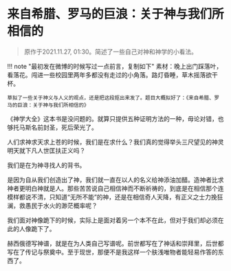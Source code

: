 # 来自希腊、罗马的巨浪：关于神与我们所相信的

> 原作于2021.11.27, 01:30。简述了一些自己对神和神学的小看法。

!!! note "最初发在微博的时候写过一点前言，复制如下"
    素材：晚上出门踩落叶，看落花。闯进一些校园里两年多都没有走过的小角落。路灯昏睡，草木摇落欲干杯。

    草拟了一些关于神义与人义的观点，还是把这段抠出来发了。题目大概拟好了：《来自希腊、罗马的巨浪：关于神与我们所相信的》 

《神学大全》这本书是没问题的。就算只提供五种证明方法的一种，毋论对错，也够托马斯名前封圣，死后荣光了。

人们求神求天求上苍的时候，我们是在求什么？我们真的觉得举头三尺望见的神灵明天就下凡人世匡扶正义吗？

我们是在为神寻找人的背书。

是因为自从我们创造出了神，我们就一直在以人的名义给神添油加醋。造神者比求神者更明白神就是人。那些苦苦说自己相信神而不断祈祷的，到底是在相信那个连模样都说不清，只知道“无所不能”的神，还是在相信奇人天降，有正义之士力挽狂澜，救愚民于水火的渺茫概率呢？

我们面对神像跪下的时候，实际上是面对着另一个本不在此，但对于我们却必须在此的人像跪下了。

赫西俄德写神谱，就是在为人类自己写谱呢。前世都写在了神话和崇拜里，后世都写在了传记与祭奠中。至于现世，那便不是我这样一个肤浅唯物者能轻易作答的东西了。